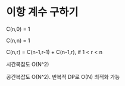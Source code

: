 # 이항 계수 구하기

C(n,0) = 1

C(n,n) = 1

C(n,r) = C(n-1,r-1) + C(n-1,r), if 1 < r < n

시간복잡도 O(N^2)

공간복잡도 O(N^2). 반복적 DP로 O(N) 최적화 가능
